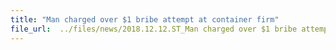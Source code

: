 ```yaml
---
title: "Man charged over $1 bribe attempt at container firm"
file_url:  ../files/news/2018.12.12.ST_Man charged over $1 bribe attempt at container firm.pdf
---
```

